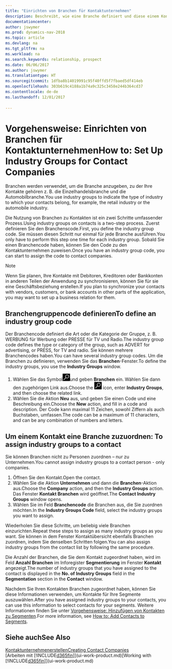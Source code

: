 ```yaml
---
title: "Einrichten von Branchen für Kontaktunternehmen"
description: Beschreibt, wie eine Branche definiert und diese einem Kontaktunternehmen, beispielsweise Einzelhandelsbranche, oder der Automobilindustrie zuweist.
documentationcenter: 
author: jswymer
ms.prod: dynamics-nav-2018
ms.topic: article
ms.devlang: na
ms.tgt_pltfrm: na
ms.workload: na
ms.search.keywords: relationship, prospect
ms.date: 06/06/2017
ms.author: jswymer
ms.translationtype: HT
ms.sourcegitcommit: 1dfba8b14019991c95f40ffd5f7fbaed5df414eb
ms.openlocfilehash: 303b619c4188a1b74a9c325c3458e244b364cd37
ms.contentlocale: de-de
ms.lasthandoff: 12/01/2017

---
```

# <a name="how-to-set-up-industry-groups-for-contact-companies"></a><span data-ttu-id="f19b4-103">Vorgehensweise: Einrichten von Branchen für Kontaktunternehmen</span><span class="sxs-lookup"><span data-stu-id="f19b4-103">How to: Set Up Industry Groups for Contact Companies</span></span>
<span data-ttu-id="f19b4-104">Branchen werden verwendet, um die Branche anzugeben, zu der Ihre Kontakte gehören z. B. die Einzelhandelsbranche und die Automobilbranche.</span><span class="sxs-lookup"><span data-stu-id="f19b4-104">You use industry groups to indicate the type of industry to which your contacts belong, for example, the retail industry or the automobile industry.</span></span>

<span data-ttu-id="f19b4-105">Die Nutzung von Branchen zu Kontakten ist ein zwei Schritte umfassender Prozess.</span><span class="sxs-lookup"><span data-stu-id="f19b4-105">Using industry groups on contacts is a two-step process.</span></span> <span data-ttu-id="f19b4-106">Zuerst definieren Sie den Branchenscode.</span><span class="sxs-lookup"><span data-stu-id="f19b4-106">First, you define the industry group code.</span></span> <span data-ttu-id="f19b4-107">Sie müssen diesen Schritt nur einmal für jede Branche ausführen.</span><span class="sxs-lookup"><span data-stu-id="f19b4-107">You only have to perform this step one time for each industry group.</span></span> <span data-ttu-id="f19b4-108">Sobald Sie einen Branchencode haben, können Sie den Code zu den Kontaktunternehmen zuweisen.</span><span class="sxs-lookup"><span data-stu-id="f19b4-108">Once you have an industry group code, you can start to assign the code to contact companies.</span></span>

> [!NOTE]  
>   <span data-ttu-id="f19b4-109">Wenn Sie planen, Ihre Kontakte mit Debitoren, Kreditoren oder Bankkonten in anderen Teilen der Anwendung zu synchronisieren, können Sie für sie eine Geschäftsbeziehung erstellen.</span><span class="sxs-lookup"><span data-stu-id="f19b4-109">If you plan to synchronize your contacts with vendors, customers, or bank accounts in other parts of the application, you may want to set up a business relation for them.</span></span>

## <a name="to-define-an-industry-group-code"></a><span data-ttu-id="f19b4-110">Branchengruppencode definieren</span><span class="sxs-lookup"><span data-stu-id="f19b4-110">To define an industry group code</span></span>
<span data-ttu-id="f19b4-111">Der Branchencode definiert die Art oder die Kategorie der Gruppe, z. B. WERBUNG für Werbung oder PRESSE für TV und Radio.</span><span class="sxs-lookup"><span data-stu-id="f19b4-111">The industry group code defines the type or category of the group, such as ADVERT for advertising, or PRESS, for TV and radio.</span></span> <span data-ttu-id="f19b4-112">Sie können mehrere Branchencodes haben.</span><span class="sxs-lookup"><span data-stu-id="f19b4-112">You can have several industry group codes.</span></span> <span data-ttu-id="f19b4-113">Um die Branchen zu definieren, verwenden Sie das **Branchen**-Fenster.</span><span class="sxs-lookup"><span data-stu-id="f19b4-113">To define the industry groups, you use the **Industry Groups** window.</span></span>

1. <span data-ttu-id="f19b4-114">Wählen Sie das Symbol![ Nach Seite oder Bericht suchen ](media/ui-search/search_small.png "Nach Seite oder Bericht suchen")und geben **Branchen** ein. Wählen Sie dann den zugehörigen Link aus.</span><span class="sxs-lookup"><span data-stu-id="f19b4-114">Choose the ![Search for Page or Report](media/ui-search/search_small.png "Search for Page or Report icon") icon, enter **Industry Groups**, and then choose the related link.</span></span>
2. <span data-ttu-id="f19b4-115">Wählen Sie die Aktion **Neu** aus, und geben Sie einen Code und eine Beschreibung ein.</span><span class="sxs-lookup"><span data-stu-id="f19b4-115">Choose the **New** action, and fill in a code and description.</span></span> <span data-ttu-id="f19b4-116">Der Code kann maximal 11 Zeichen, sowohl Ziffern als auch Buchstaben, umfassen.</span><span class="sxs-lookup"><span data-stu-id="f19b4-116">The code can be a maximum of 11 characters, and can be any combination of numbers and letters.</span></span>

## <span data-ttu-id="f19b4-117"><a name="AssignIndustryGroupContact">Um einem Kontakt eine Branche zuzuordnen:</a></span><span class="sxs-lookup"><span data-stu-id="f19b4-117"><a name="AssignIndustryGroupContact"></a> To assign industry groups to a contact</span></span>
<span data-ttu-id="f19b4-118">Sie können Branchen nicht zu Personen zuordnen – nur zu Unternehmen.</span><span class="sxs-lookup"><span data-stu-id="f19b4-118">You cannot assign industry groups to a contact person - only companies.</span></span>

1. <span data-ttu-id="f19b4-119">Öffnen Sie den Kontakt.</span><span class="sxs-lookup"><span data-stu-id="f19b4-119">Open the contact.</span></span>
2. <span data-ttu-id="f19b4-120">Wählen Sie die Aktion **Unternehmen** und dann die **Branchen**-Aktion aus.</span><span class="sxs-lookup"><span data-stu-id="f19b4-120">Choose the **Company** action, and then the **Industry Groups** action.</span></span> <span data-ttu-id="f19b4-121">Das Fenster **Kontakt Branchen** wird geöffnet.</span><span class="sxs-lookup"><span data-stu-id="f19b4-121">The **Contact Industry Groups** window opens.</span></span>
3. <span data-ttu-id="f19b4-122">Wählen Sie im Feld **Branchencode** die Branchen aus, die Sie zuordnen möchten.</span><span class="sxs-lookup"><span data-stu-id="f19b4-122">In the **Industry Groups Code** field, select the industry groups you want to assign.</span></span>

<span data-ttu-id="f19b4-123">Wiederholen Sie diese Schritte, um beliebig viele Branchen einzurichten.</span><span class="sxs-lookup"><span data-stu-id="f19b4-123">Repeat these steps to assign as many industry groups as you want.</span></span> <span data-ttu-id="f19b4-124">Sie können in dem Fenster Kontaktübersicht ebenfalls Branchen zuordnen, indem Sie denselben Schritten folgen.</span><span class="sxs-lookup"><span data-stu-id="f19b4-124">You can also assign industry groups from the contact list by following the same procedure.</span></span>

<span data-ttu-id="f19b4-125">Die Anzahl der Branchen, die Sie dem Kontakt zugeordnet haben, wird im Feld **Anzahl Branchen** im Inforegister **Segmentierung** im Fenster **Kontakt** angezeigt.</span><span class="sxs-lookup"><span data-stu-id="f19b4-125">The number of industry groups that you have assigned to the contact is displayed in the **No. of Industry Groups** field in the **Segmentation** section in the **Contact** window.</span></span>

<span data-ttu-id="f19b4-126">Nachdem Sie Ihren Kontakten Branchen zugeordnet haben, können Sie diese Informationen verwenden, um Kontakte für Ihre Segmente auszuwählen.</span><span class="sxs-lookup"><span data-stu-id="f19b4-126">After you have assigned industry groups to your contacts, you can use this information to select contacts for your segments.</span></span> <span data-ttu-id="f19b4-127">Weitere Informationen finden Sie unter [Vorgehensweise: Hinzufügen von Kontakten zu Segmenten](marketing-add-contact-segment.md).</span><span class="sxs-lookup"><span data-stu-id="f19b4-127">For more information, see [How to: Add Contacts to Segments](marketing-add-contact-segment.md).</span></span>

## <a name="see-also"></a><span data-ttu-id="f19b4-128">Siehe auch</span><span class="sxs-lookup"><span data-stu-id="f19b4-128">See Also</span></span>
[<span data-ttu-id="f19b4-129">Kontaktunternehmenerstellen</span><span class="sxs-lookup"><span data-stu-id="f19b4-129">Creating Contact Companies</span></span>](marketing-create-contact-companies.md)  
<span data-ttu-id="f19b4-130">[Arbeiten mit [!INCLUDE[d365fin](includes/d365fin_md.md)]](ui-work-product.md)</span><span class="sxs-lookup"><span data-stu-id="f19b4-130">[Working with [!INCLUDE[d365fin](includes/d365fin_md.md)]](ui-work-product.md)</span></span>


